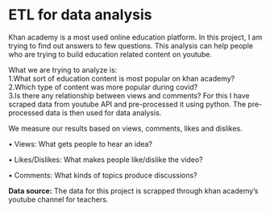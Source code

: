 # ETL for data analysis

Khan academy is a most used online education platform. In this project, I am trying to find out answers to few questions. This analysis can help people who are trying to build education related content on youtube. 

What we are trying to analyze is:</br>
1.What sort of education content is most popular on khan academy?</br>
2.Which type of content was more popular during covid?</br>
3.Is there any relationship between views and comments?
For this I have scraped data from youtube API and pre-processed it using python. The pre-processed data is then used for data analysis.

We measure our results based on views, comments, likes and dislikes.

•	Views: What gets people to hear an idea?

•	Likes/Dislikes: What makes people like/dislike the video?

•	Comments: What kinds of topics produce discussions?


**Data source:** The data for this project is scrapped through khan academy’s youtube channel for teachers.

